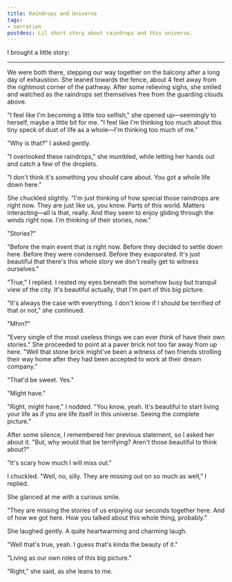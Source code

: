 ```yaml
---
title: Raindrops and Universe
tags:
- narration
postdesc: Lil short story about raindrops and this universe.
---
```


I brought a little story:

---

We were both there, stepping our way together on the balcony after a long day of exhaustion. She leaned towards the fence, about 4 feet away from the rightmost corner of the pathway. After some relieving sighs, she smiled and watched as the raindrops set themselves free from the guarding clouds above.

"I feel like I'm becoming a little too selfish," she opened up—seemingly to herself, maybe a little bit for me. "I feel like I'm thinking too much about this tiny speck of dust of life as a whole—I'm thinking too much of me."

"Why is that?" I asked gently.

"I overlooked these raindrops," she mumbled, while letting her hands out and catch a few of the droplets.

"I don't think it's something you should care about. You got a whole life down here."

She chuckled slightly. "I'm just thinking of how special those raindrops are right now. They are just like us, you know. Parts of this world. Matters interacting—all is that, really. And they seem to enjoy gliding through the winds right now. I'm thinking of their stories, now."

"Stories?"

"Before the main event that is right now. Before they decided to settle down here. Before they were condensed. Before they evaporated. It's just beautiful that there's this whole story we don't really get to witness ourselves."

"True," I replied. I rested my eyes beneath the somehow busy but tranquil view of the city. It's beautiful actually, that I'm part of this big picture.

"It's always the case with everything. I don't know if I should be terrified of that or not," she continued.

"Mhm?"

"Every single of the most useless things we can ever think of have their own stories." She proceeded to point at a paver brick not too far away from up here. "Well that stone brick might've been a witness of two friends strolling their way home after they had been accepted to work at their dream company." 

"That'd be sweet. Yes."

"Might have."

"Right, might have," I nodded. "You know, yeah. It's beautiful to start living your life as if you are life itself in this universe. Seeing the complete picture."

After some silence, I remembered her previous statement, so I asked her about it. "But, why would that be terrifying? Aren't those beautiful to think about?"

"It's scary how much I will miss out."

I chuckled. "Well, no, silly. They are missing out on so much as well," I replied.

She glanced at me with a curious smile.

"They are missing the stories of us enjoying our seconds together here. And of how we got here. How you talked about this whole thing, probably."

She laughed gently. A quite heartwarming and charming laugh.

"Well that's true, yeah. I guess that's kinda the beauty of it."

"Living as our own roles of this big picture."

"Right," she said, as she leans to me.
